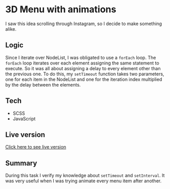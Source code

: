 # 3D Menu with animations
I saw this idea scrolling through Instagram, so I decide to make something alike.


## Logic
Since I iterate over NodeList, I was obligated to use a `forEach` loop. The `forEach` loop iterates over each element assigning the same statement to execute. So it was all about assigning a delay to every element other than the previous one. To do this, my `setTimeout` function takes two parameters, one for each item in the NodeList and one for the iteration index multiplied by the delay between the elements.
## Tech
- SCSS 
- JavaScript
## Live version
[Click here to see live version](https://gabrielagodek.github.io/menu/)

## Summary
During this task I verify my knowledge about  `setTimeout` and `setInterval`. It was very useful when I was trying animate every menu item after another. 

